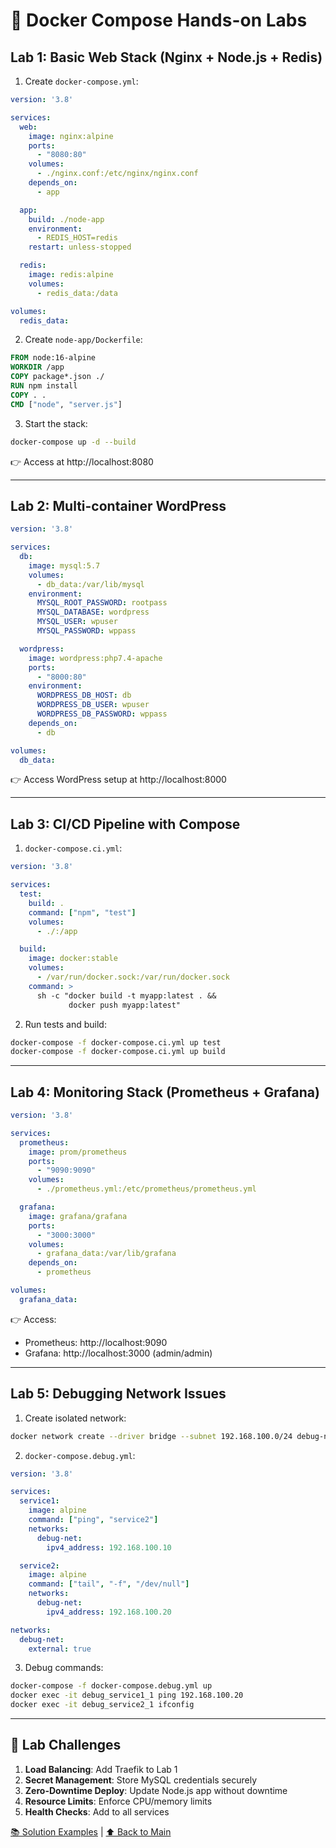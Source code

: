 # 🐳 Docker Compose Hands-on Labs

## Lab 1: Basic Web Stack (Nginx + Node.js + Redis)

1. Create `docker-compose.yml`:
```yaml
version: '3.8'

services:
  web:
    image: nginx:alpine
    ports:
      - "8080:80"
    volumes:
      - ./nginx.conf:/etc/nginx/nginx.conf
    depends_on:
      - app

  app:
    build: ./node-app
    environment:
      - REDIS_HOST=redis
    restart: unless-stopped

  redis:
    image: redis:alpine
    volumes:
      - redis_data:/data

volumes:
  redis_data:
```

2. Create `node-app/Dockerfile`:
```dockerfile
FROM node:16-alpine
WORKDIR /app
COPY package*.json ./
RUN npm install
COPY . .
CMD ["node", "server.js"]
```

3. Start the stack:
```bash
docker-compose up -d --build
```
👉 Access at http://localhost:8080

---

## Lab 2: Multi-container WordPress

```yaml
version: '3.8'

services:
  db:
    image: mysql:5.7
    volumes:
      - db_data:/var/lib/mysql
    environment:
      MYSQL_ROOT_PASSWORD: rootpass
      MYSQL_DATABASE: wordpress
      MYSQL_USER: wpuser
      MYSQL_PASSWORD: wppass

  wordpress:
    image: wordpress:php7.4-apache
    ports:
      - "8000:80"
    environment:
      WORDPRESS_DB_HOST: db
      WORDPRESS_DB_USER: wpuser
      WORDPRESS_DB_PASSWORD: wppass
    depends_on:
      - db

volumes:
  db_data:
```

👉 Access WordPress setup at http://localhost:8000

---

## Lab 3: CI/CD Pipeline with Compose

1. `docker-compose.ci.yml`:
```yaml
version: '3.8'

services:
  test:
    build: .
    command: ["npm", "test"]
    volumes:
      - ./:/app

  build:
    image: docker:stable
    volumes:
      - /var/run/docker.sock:/var/run/docker.sock
    command: >
      sh -c "docker build -t myapp:latest . &&
             docker push myapp:latest"
```

2. Run tests and build:
```bash
docker-compose -f docker-compose.ci.yml up test
docker-compose -f docker-compose.ci.yml up build
```

---

## Lab 4: Monitoring Stack (Prometheus + Grafana)

```yaml
version: '3.8'

services:
  prometheus:
    image: prom/prometheus
    ports:
      - "9090:9090"
    volumes:
      - ./prometheus.yml:/etc/prometheus/prometheus.yml

  grafana:
    image: grafana/grafana
    ports:
      - "3000:3000"
    volumes:
      - grafana_data:/var/lib/grafana
    depends_on:
      - prometheus

volumes:
  grafana_data:
```

👉 Access:
- Prometheus: http://localhost:9090
- Grafana: http://localhost:3000 (admin/admin)

---

## Lab 5: Debugging Network Issues

1. Create isolated network:
```bash
docker network create --driver bridge --subnet 192.168.100.0/24 debug-net
```

2. `docker-compose.debug.yml`:
```yaml
version: '3.8'

services:
  service1:
    image: alpine
    command: ["ping", "service2"]
    networks:
      debug-net:
        ipv4_address: 192.168.100.10

  service2:
    image: alpine
    command: ["tail", "-f", "/dev/null"]
    networks:
      debug-net:
        ipv4_address: 192.168.100.20

networks:
  debug-net:
    external: true
```

3. Debug commands:
```bash
docker-compose -f docker-compose.debug.yml up
docker exec -it debug_service1_1 ping 192.168.100.20
docker exec -it debug_service2_1 ifconfig
```

---

## 🎯 Lab Challenges

1. **Load Balancing**: Add Traefik to Lab 1
2. **Secret Management**: Store MySQL credentials securely
3. **Zero-Downtime Deploy**: Update Node.js app without downtime
4. **Resource Limits**: Enforce CPU/memory limits
5. **Health Checks**: Add to all services

[📚 Solution Examples](./solutions/) | [⬆ Back to Main](../README.md)
```
